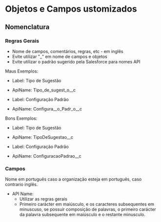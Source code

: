 # Objetos e Campos ustomizados
## Nomenclatura
### Regras Gerais
* Nome de campos, comentários, regras, etc - em inglês
* Evite utilizar "_" em nome de campos e objetos
* Evite utilizar o padrão sugerido pela Salesforce para nomes API

Maus Exemplos:
* Label: Tipo de Sugestão
* ApiName: Tipo_de_sugest_o__c

* Label: Configuração Padrão
* ApiName: Configura__o_Padr_o__c

Bons Exemplos:
* Label: Tipo de Sugestão
* ApiName: TipoDeSugestao__c

* Label: Configuração Padrão
* ApiName: ConfiguracaoPadrao__c


### Campos
Nome em português caso a organização esteja em português, caso contrario inglês.

* API Name:
    * Utilizar as regras gerais
    * Primeiro carácter em maiúsculo, e os caracteres subsequentes em minuscuso, se possuir composição de palavras, o primeiro carácter da palavra subsequente em maiúsculo e o restante minusculo.


